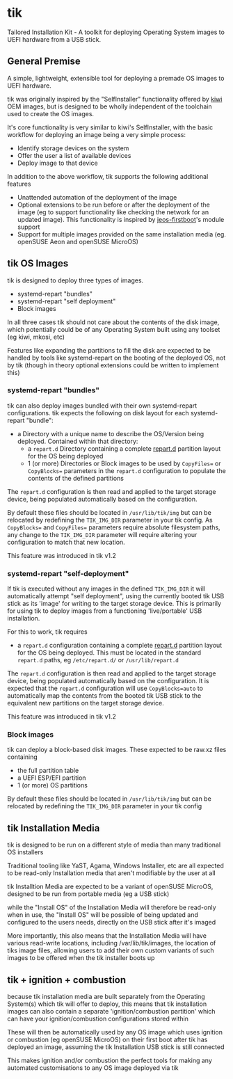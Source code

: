 # tik

Tailored Installation Kit - A toolkit for deploying Operating System images to UEFI hardware from a USB stick.

## General Premise

A simple, lightweight, extensible tool for deploying a premade OS images to UEFI hardware.

tik was originally inspired by the "SelfInstaller" functionality offered by [kiwi](https://github.com/OSInside/kiwi) OEM images, but is designed to be wholly independent of the toolchain used to create the OS images.

It's core functionality is very similar to kiwi's SelfInstaller, with the basic workflow for deploying an image being a very simple process:

- Identify storage devices on the system
- Offer the user a list of available devices
- Deploy image to that device

In addition to the above workflow, tik supports the following additional features

- Unattended automation of the deployment of the image
- Optional extensions to be run before or after the deployment of the image (eg to support functionality like checking the network for an updated image). This functionality is inspired by [jeos-firstboot](https://github.com/openSUSE/jeos-firstboot/)'s module support
- Support for multiple images provided on the same installation media (eg. openSUSE Aeon and openSUSE MicroOS)

## tik OS Images

tik is designed to deploy three types of images.

- systemd-repart "bundles"
- systemd-repart "self deployment"
- Block images

In all three cases tik should not care about the contents of the disk image, which potentially could be of any Operating System built using any toolset (eg kiwi, mkosi, etc)

Features like expanding the partitions to fill the disk are expected to be handled by tools like systemd-repart on the booting of the deployed OS, not by tik (though in theory optional extensions could be written to implement this)

### systemd-repart "bundles"

tik can also deploy images bundled with their own systemd-repart configurations. tik expects the following on disk layout for each systemd-repart "bundle":

- a Directory with a unique name to describe the OS/Version being deployed. Contained within that directory:
    - a `repart.d` Directory containing a complete [repart.d](https://www.freedesktop.org/software/systemd/man/latest/repart.d.html) partition layout for the OS being deployed
    - 1 (or more) Directories or Block images to be used by `CopyFiles=` or `CopyBlocks=` parameters in the `repart.d` configuration to populate the contents of the defined partitions

The `repart.d` configuration is then read and applied to the target storage device, being populated automatically based on the configuration.

By default these files should be located in `/usr/lib/tik/img` but can be relocated by redefining the `TIK_IMG_DIR` parameter in your tik config.
As `CopyBlocks=` and `CopyFiles=` parameters require absolute filesystem paths, any change to the `TIK_IMG_DIR` parameter will require altering your configuration to match that new location.

This feature was introduced in tik v1.2

### systemd-repart "self-deployment"

If tik is executed without any images in the defined `TIK_IMG_DIR` it will automatically attempt "self deployment", using the currently booted tik USB stick as its 'image' for writing to the target storage device.
This is primarily for using tik to deploy images from a functioning 'live/portable' USB installation.

For this to work, tik requires

- a `repart.d` configuration containing a complete [repart.d](https://www.freedesktop.org/software/systemd/man/latest/repart.d.html) partition layout for the OS being deployed. This must be located in the standard `repart.d` paths, eg `/etc/repart.d/` or `/usr/lib/repart.d`

The `repart.d` configuration is then read and applied to the target storage device, being populated automatically based on the configuration.
It is expected that the `repart.d` configuration will use `CopyBlocks=auto` to automatically map the contents from the booted tik USB stick to the equivalent new partitions on the target storage device.

This feature was introduced in tik v1.2

### Block images

tik can deploy a block-based disk images. These expected to be raw.xz files containing

- the full partition table
- a UEFI ESP/EFI partition
- 1 (or more) OS partitions

By default these files should be located in `/usr/lib/tik/img` but can be relocated by redefining the `TIK_IMG_DIR` parameter in your tik config

## tik Installation Media

tik is designed to be run on a different style of media than many traditional OS installers

Traditional tooling like YaST, Agama, Windows Installer, etc are all expected to be read-only Installation media that aren't modifiable by the user at all

tik Installtion Media are expected to be a variant of openSUSE MicroOS, designed to be run from portable media (eg a USB stick)

while the "Install OS" of the Installation Media will therefore be read-only when in use, the "Install OS" will be possible of being updated and configured to the users needs, directly on the USB stick after it's imaged

More importantly, this also means that the Installation Media will have various read-write locations, including /var/lib/tik/images, the location of tiks image files, allowing users to add their own custom variants of such images to be offered when the tik installer boots up

## tik + ignition + combustion

because tik installation media are built separately from the Operating System(s) which tik will offer to deploy, this means that tik installation images can also contain a separate 'ignition/combustion partition' which can have your ignition/combustion configurations stored within

These will then be automatically used by any OS image which uses ignition or combustion (eg openSUSE MicroOS) on their first boot after tik has deployed an image, assuming the tik Installation USB stick is still connected

This makes ignition and/or combustion the perfect tools for making any automated customisations to any OS image deployed via tik
